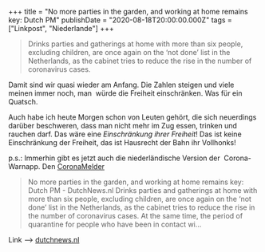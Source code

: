 +++
title = "No more parties in the garden, and working at home remains key: Dutch PM"
publishDate = "2020-08-18T20:00:00.000Z"
tags = ["Linkpost", "Niederlande"]
+++

> Drinks parties and gatherings at home with more than six people, excluding children, are once again on the ‘not done’ list in the Netherlands, as the cabinet tries to reduce the rise in the number of coronavirus cases.

Damit sind wir quasi wieder am Anfang. Die Zahlen steigen und viele meinen immer noch, man  würde die Freiheit einschränken. Was für ein Quatsch.

Auch habe ich heute Morgen schon von Leuten gehört, die sich neuerdings darüber beschweren, dass man nicht mehr im Zug essen, trinken und rauchen darf. Das wäre eine *Einschränkung ihrer Freiheit*! Das ist keine Einschränkung der Freiheit, das ist Hausrecht der Bahn ihr Vollhonks!

p.s.: Immerhin gibt es jetzt auch die niederländische Version der  Corona-Warnapp. Den [CoronaMelder](https://www.dutchnews.nl/news/2020/08/dutch-privacy-watchdog-says-coronavirus-app-still-needs-work/)


> No more parties in the garden, and working at home remains key: Dutch PM - DutchNews.nl
> Drinks parties and gatherings at home with more than six people, excluding children, are once again on the ‘not done’ list in the Netherlands, as the cabinet tries to reduce the rise in the number of coronavirus cases. At the same time, the period of quarantine for people who have been in contact wi…

Link --> [dutchnews.nl](https://www.dutchnews.nl/news/2020/08/no-more-parties-in-the-garden-and-working-at-home-remains-key-dutch-pm/)